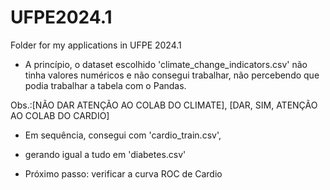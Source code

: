 # UFPE2024.1
Folder for my applications in UFPE 2024.1

- A princípio, o dataset escolhido 'climate_change_indicators.csv' não tinha valores numéricos e não consegui trabalhar, não percebendo que podia trabalhar a tabela com o Pandas.

Obs.:[NÃO DAR ATENÇÃO AO COLAB DO CLIMATE], [DAR, SIM, ATENÇÃO AO COLAB DO CARDIO]

- Em sequência, consegui com 'cardio_train.csv',

- gerando igual a tudo em 'diabetes.csv'

- Próximo passo: verificar a curva ROC de Cardio
